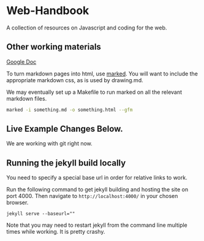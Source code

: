 Web-Handbook
============
A collection of resources on Javascript and coding for the web.


## Other working materials

[Google Doc](https://docs.google.com/document/d/1VOw8QANeKeQoANMjAcm8sYywmslGq9e5mSgsUZaxp7c/edit)

To turn markdown pages into html, use [marked](https://www.npmjs.com/package/marked). You will want to include the appropriate markdown css, as is used by drawing.md.

We may eventually set up a Makefile to run marked on all the relevant markdown files.

```bash
marked -i something.md -o something.html --gfm
```
## Live Example Changes Below.

We are working with git right now.


## Running the jekyll build locally

You need to specify a special base url in order for relative links to work.

Run the following command to get jekyll building and hosting the site on port 4000. Then navigate to `http://localhost:4000/` in your chosen browser.

```
jekyll serve --baseurl=""
```

Note that you may need to restart jekyll from the command line multiple times while working. It is pretty crashy.

